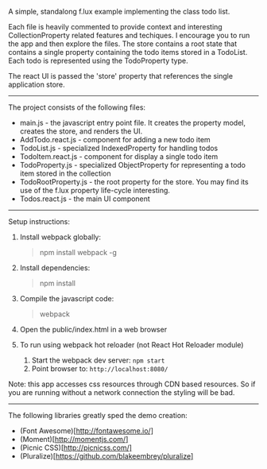 A simple, standalong f.lux example implementing the class todo list.

Each file is heavily commented to provide context and interesting CollectionProperty related features and techiques. I encourage you to run the app and then explore the files. The store contains a root state that contains a single property containing the todo items stored in a TodoList. Each todo is represented using the TodoProperty type.

The react UI is passed the 'store' property that references the single application store.


* * *


The project consists of the following files:

* main.js - the javascript entry point file. It creates the property model, creates the store, and renders the UI.
* AddTodo.react.js - component for adding a new todo item
* TodoList.js - specialized IndexedProperty for handling todos
* TodoItem.react.js - component for display a single todo item
* TodoProperty.js - specialized ObjectProperty for representing a todo item stored in the collection
* TodoRootProperty.js - the root property for the store. You may find its use of the f.lux property life-cycle interesting.
* Todos.react.js - the main UI component


* * *

Setup instructions:

1. Install webpack globally:

	> npm install webpack -g

2. Install dependencies:

	> npm install

3. Compile the javascript code:

	> webpack

4. Open the public/index.html in a web browser

5. To run using webpack hot reloader (not React Hot Reloader module)
	1. Start the webpack dev server: `npm start`
	2. Point browser to: `http://localhost:8080/`


Note: this app accesses css resources through CDN based resources. So if you are running without a network connection the
styling will be bad.

* * *


The following libraries greatly sped the demo creation:

* (Font Awesome)[http://fontawesome.io/]
* (Moment)[http://momentjs.com/]
* (Picnic CSS)[http://picnicss.com/]
* (Pluralize)[https://github.com/blakeembrey/pluralize]
